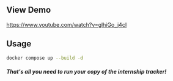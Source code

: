 ## View Demo
https://www.youtube.com/watch?v=glhiGo_j4cI

## Usage

```bash
docker compose up --build -d
```

##### That's all you need to run your copy of the internship tracker!
